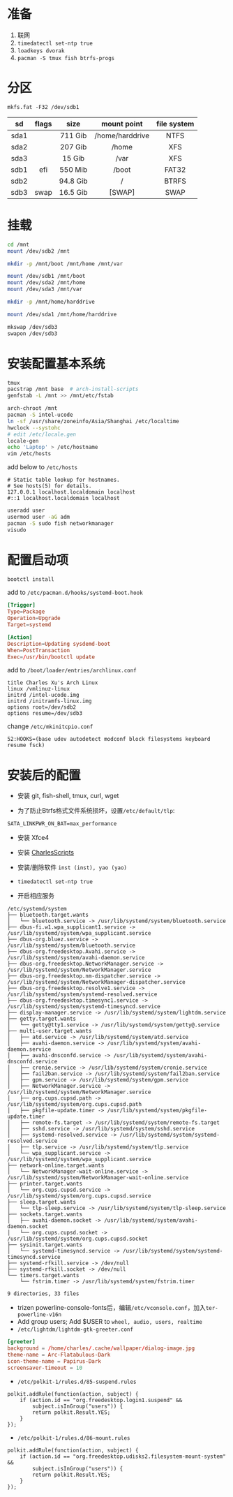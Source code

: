 # 准备

1. 联网
2. `timedatectl set-ntp true`
3. `loadkeys dvorak`
4. `pacman -S tmux fish btrfs-progs`

# 分区

`mkfs.fat -F32 /dev/sdb1`

|  sd  | flags |   size   |   mount point   | file system |
| :--: | :---: | :------: | :-------------: | :---------: |
| sda1 |       | 711 Gib  | /home/harddrive |    NTFS     |
| sda2 |       | 207 Gib  |      /home      |     XFS     |
| sda3 |       |  15 Gib  |      /var       |     XFS     |
| sdb1 |  efi  | 550 Mib  |      /boot      |    FAT32    |
| sdb2 |       | 94.8 Gib |        /        |    BTRFS    |
| sdb3 | swap  | 16.5 Gib |     [SWAP]      |    SWAP     |

# 挂载

```bash
cd /mnt
mount /dev/sdb2 /mnt

mkdir -p /mnt/boot /mnt/home /mnt/var

mount /dev/sdb1 /mnt/boot
mount /dev/sda2 /mnt/home
mount /dev/sda3 /mnt/var

mkdir -p /mnt/home/harddrive

mount /dev/sda1 /mnt/home/harddrive

mkswap /dev/sdb3
swapon /dev/sdb3
```

# 安装配置基本系统

```bash
tmux
pacstrap /mnt base  # arch-install-scripts
genfstab -L /mnt >> /mnt/etc/fstab

arch-chroot /mnt
pacman -S intel-ucode
ln -sf /usr/share/zoneinfo/Asia/Shanghai /etc/localtime
hwclock --systohc
# edit /etc/locale.gen
locale-gen
echo 'Laptop' > /etc/hostname
vim /etc/hosts
```

add below to `/etc/hosts`

```
# Static table lookup for hostnames.
# See hosts(5) for details.
127.0.0.1 localhost.localdomain localhost
#::1 localhost.localdomain localhost
```

```bash
useradd user
usermod user -aG adm
pacman -S sudo fish networkmanager
visudo
```

# 配置启动项

```bash
bootctl install
```

add to `/etc/pacman.d/hooks/systemd-boot.hook`

```toml
[Trigger]
Type=Package
Operation=Upgrade
Target=systemd

[Action]
Description=Updating sysdemd-boot
When=PostTransaction
Exec=/usr/bin/bootctl update
```

add to `/boot/loader/entries/archlinux.conf`

```
title Charles Xu's Arch Linux
linux /vmlinuz-linux
initrd /intel-ucode.img
initrd /initramfs-linux.img
options root=/dev/sdb2
options resume=/dev/sdb3
```

change `/etc/mkinitcpio.conf`

```
52:HOOKS=(base udev autodetect modconf block filesystems keyboard resume fsck)
```



#  安装后的配置

- 安装 git, fish-shell, tmux, curl, wget

- 为了防止Btrfs格式文件系统损坏，设置`/etc/default/tlp`:

```
SATA_LINKPWR_ON_BAT=max_performance
```

- 安装 Xfce4

- 安装 [CharlesScripts](https://github.com/the0demiurge/CharlesScripts)

- 安装/删除软件 `inst (inst), yao (yao)`

- `timedatectl set-ntp true`

- 开启相应服务

```
/etc/systemd/system
├── bluetooth.target.wants
│   └── bluetooth.service -> /usr/lib/systemd/system/bluetooth.service
├── dbus-fi.w1.wpa_supplicant1.service -> /usr/lib/systemd/system/wpa_supplicant.service
├── dbus-org.bluez.service -> /usr/lib/systemd/system/bluetooth.service
├── dbus-org.freedesktop.Avahi.service -> /usr/lib/systemd/system/avahi-daemon.service
├── dbus-org.freedesktop.NetworkManager.service -> /usr/lib/systemd/system/NetworkManager.service
├── dbus-org.freedesktop.nm-dispatcher.service -> /usr/lib/systemd/system/NetworkManager-dispatcher.service
├── dbus-org.freedesktop.resolve1.service -> /usr/lib/systemd/system/systemd-resolved.service
├── dbus-org.freedesktop.timesync1.service -> /usr/lib/systemd/system/systemd-timesyncd.service
├── display-manager.service -> /usr/lib/systemd/system/lightdm.service
├── getty.target.wants
│   └── getty@tty1.service -> /usr/lib/systemd/system/getty@.service
├── multi-user.target.wants
│   ├── atd.service -> /usr/lib/systemd/system/atd.service
│   ├── avahi-daemon.service -> /usr/lib/systemd/system/avahi-daemon.service
│   ├── avahi-dnsconfd.service -> /usr/lib/systemd/system/avahi-dnsconfd.service
│   ├── cronie.service -> /usr/lib/systemd/system/cronie.service
│   ├── fail2ban.service -> /usr/lib/systemd/system/fail2ban.service
│   ├── gpm.service -> /usr/lib/systemd/system/gpm.service
│   ├── NetworkManager.service -> /usr/lib/systemd/system/NetworkManager.service
│   ├── org.cups.cupsd.path -> /usr/lib/systemd/system/org.cups.cupsd.path
│   ├── pkgfile-update.timer -> /usr/lib/systemd/system/pkgfile-update.timer
│   ├── remote-fs.target -> /usr/lib/systemd/system/remote-fs.target
│   ├── sshd.service -> /usr/lib/systemd/system/sshd.service
│   ├── systemd-resolved.service -> /usr/lib/systemd/system/systemd-resolved.service
│   ├── tlp.service -> /usr/lib/systemd/system/tlp.service
│   └── wpa_supplicant.service -> /usr/lib/systemd/system/wpa_supplicant.service
├── network-online.target.wants
│   └── NetworkManager-wait-online.service -> /usr/lib/systemd/system/NetworkManager-wait-online.service
├── printer.target.wants
│   └── org.cups.cupsd.service -> /usr/lib/systemd/system/org.cups.cupsd.service
├── sleep.target.wants
│   └── tlp-sleep.service -> /usr/lib/systemd/system/tlp-sleep.service
├── sockets.target.wants
│   ├── avahi-daemon.socket -> /usr/lib/systemd/system/avahi-daemon.socket
│   └── org.cups.cupsd.socket -> /usr/lib/systemd/system/org.cups.cupsd.socket
├── sysinit.target.wants
│   └── systemd-timesyncd.service -> /usr/lib/systemd/system/systemd-timesyncd.service
├── systemd-rfkill.service -> /dev/null
├── systemd-rfkill.socket -> /dev/null
└── timers.target.wants
    └── fstrim.timer -> /usr/lib/systemd/system/fstrim.timer

9 directories, 33 files
```

- trizen powerline-console-fonts后，编辑`/etc/vconsole.conf`，加入`ter-powerline-v16n`
- Add group users; Add $USER to `wheel, audio, users, realtime`
- `/etc/lightdm/lightdm-gtk-greeter.conf`

```toml
[greeter]
background = /home/charles/.cache/wallpaper/dialog-image.jpg
theme-name = Arc-Flatabulous-Dark
icon-theme-name = Papirus-Dark
screensaver-timeout = 10
```

- `/etc/polkit-1/rules.d/85-suspend.rules`

```
polkit.addRule(function(action, subject) {
    if (action.id == "org.freedesktop.login1.suspend" &&
        subject.isInGroup("users")) {
        return polkit.Result.YES;
    }
});
```

- `/etc/polkit-1/rules.d/86-mount.rules`

```
polkit.addRule(function(action, subject) {
    if (action.id == "org.freedesktop.udisks2.filesystem-mount-system" &&
        subject.isInGroup("users")) {
        return polkit.Result.YES;
    }
});
```

